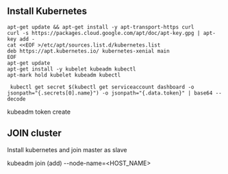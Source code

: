 ## Install Kubernetes

```
apt-get update && apt-get install -y apt-transport-https curl
curl -s https://packages.cloud.google.com/apt/doc/apt-key.gpg | apt-key add -
cat <<EOF >/etc/apt/sources.list.d/kubernetes.list
deb https://apt.kubernetes.io/ kubernetes-xenial main
EOF
apt-get update
apt-get install -y kubelet kubeadm kubectl
apt-mark hold kubelet kubeadm kubectl

```


```
 kubectl get secret $(kubectl get serviceaccount dashboard -o jsonpath="{.secrets[0].name}") -o jsonpath="{.data.token}" | base64 --decode
```

kubeadm token create

 
 ## JOIN cluster
  Install kubernetes and join master as slave
 
 kubeadm join (add) --node-name=<HOST_NAME>
